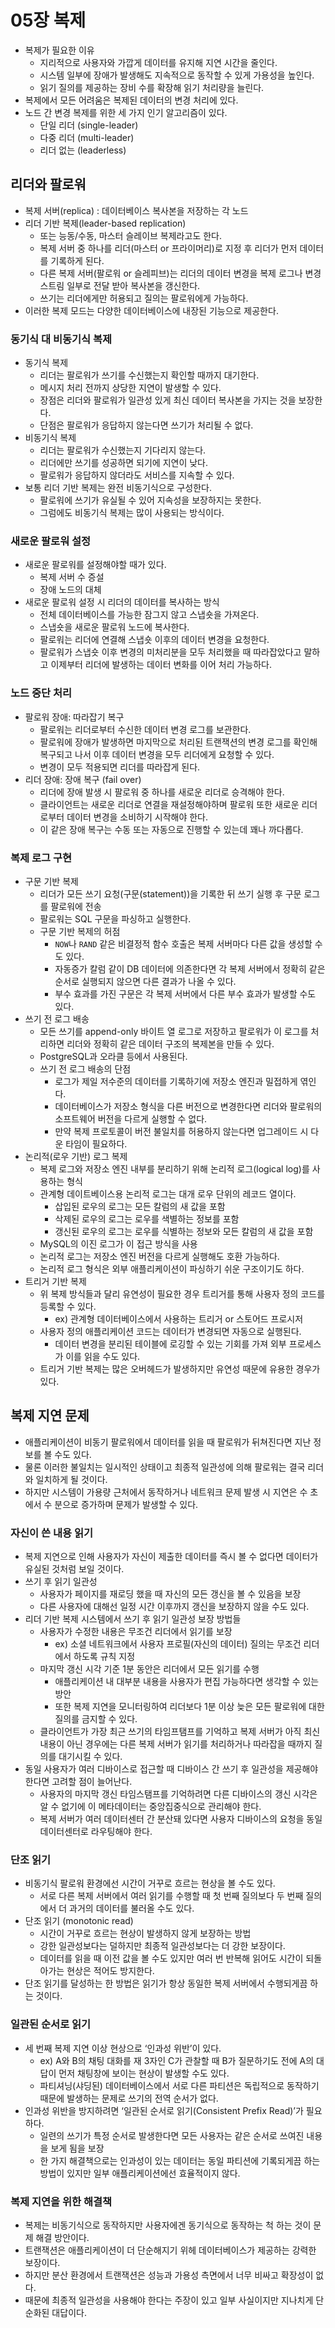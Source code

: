 # 05장 복제
- 복제가 필요한 이유
    - 지리적으로 사용자와 가깝게 데이터를 유지해 지연 시간을 줄인다.
    - 시스템 일부에 장애가 발생해도 지속적으로 동작할 수 있게 가용성을 높인다.
    - 읽기 질의를 제공하는 장비 수를 확장해 읽기 처리량을 늘린다.
- 복제에서 모든 어려움은 복제된 데이터의 변경 처리에 있다.
- 노드 간 변경 복제를 위한 세 가지 인기 알고리즘이 있다.
    - 단일 리더 (single-leader)
    - 다중 리더 (multi-leader)
    - 리더 없는 (leaderless)

## 리더와 팔로워

- 복제 서버(replica) : 데이터베이스 복사본을 저장하는 각 노드
- 리더 기반 복제(leader-based replication)
    - 또는 능동/수동, 마스터 슬레이브 복제라고도 한다.
    - 복제 서버 중 하나를 리더(마스터 or 프라이머리)로 지정 후 리더가 먼저 데이터를 기록하게 된다.
    - 다른 복제 서버(팔로워 or 슬레피브)는 리더의 데이터 변경을 복제 로그나 변경 스트림 일부로 전달 받아 복사본을 갱신한다.
    - 쓰기는 리더에게만 허용되고 질의는 팔로워에게 가능하다.
- 이러한 복제 모드는 다양한 데이터베이스에 내장된 기능으로 제공한다.

### 동기식 대 비동기식 복제

- 동기식 복제
    - 리더는 팔로워가 쓰기를 수신했는지 확인할 때까지 대기한다.
    - 메시지 처리 전까지 상당한 지연이 발생할 수 있다.
    - 장점은 리더와 팔로워가 일관성 있게 최신 데이터 복사본을 가지는 것을 보장한다.
    - 단점은 팔로워가 응답하지 않는다면 쓰기가 처리될 수 없다.
- 비동기식 복제
    - 리더는 팔로워가 수신했는지 기다리지 않는다.
    - 리더에만 쓰기를 성공하면 되기에 지연이 낮다.
    - 팔로워가 응답하지 않더라도 서비스를 지속할 수 있다.
- 보통 리더 기반 복제는 완전 비동기식으로 구성한다.
    - 팔로워에 쓰기가 유실될 수 있어 지속성을 보장하지는 못한다.
    - 그럼에도 비동기식 복제는 많이 사용되는 방식이다.

### 새로운 팔로워 설정

- 새로운 팔로워를 설정해야할 때가 있다.
    - 복제 서버 수 증설
    - 장애 노드의 대체
- 새로운 팔로워 설정 시 리더의 데이터를 복사하는 방식
    - 전체 데이터베이스를 가능한 잠그지 않고 스냅숏을 가져온다.
    - 스냅숏을 새로운 팔로워 노드에 복사한다.
    - 팔로워는 리더에 연결해 스냅숏 이후의 데이터 변경을 요청한다.
    - 팔로워가 스냅숏 이후 변경의 미처리분을 모두 처리했을 때 따라잡았다고 말하고 이제부터 리더에 발생하는 데이터 변화를 이어 처리 가능하다.

### 노드 중단 처리

- 팔로워 장애: 따라잡기 복구
  - 팔로워는 리더로부터 수신한 데이터 변경 로그를 보관한다.
  - 팔로워에 장애가 발생하면 마지막으로 처리된 트랜잭션의 변경 로그를 확인해 복구되고 나서 이후 데이터 변경을 모두 리더에게 요청할 수 있다.
  - 변경이 모두 적용되면 리더를 따라잡게 된다.
- 리더 장애: 장애 복구 (fail over)
  - 리더에 장애 발생 시 팔로워 중 하나를 새로운 리더로 승격해야 한다.
  - 클라이언트는 새로운 리더로 연결을 재설정해야하며 팔로워 또한 새로운 리더로부터 데이터 변경을 소비하기 시작해야 한다.
  - 이 같은 장애 복구는 수동 또는 자동으로 진행할 수 있는데 꽤나 까다롭다.

### 복제 로그 구현

- 구문 기반 복제
  - 리더가 모든 쓰기 요청(구문(statement))을 기록한 뒤 쓰기 실행 후 구문 로그를 팔로워에 전송
  - 팔로워는 SQL 구문을 파싱하고 실행한다.
  - 구문 기반 복제의 허점
    - `NOW`나 `RAND` 같은 비결정적 함수 호출은 복제 서버마다 다른 값을 생성할 수도 있다.
    - 자동증가 칼럼 같이 DB 데이터에 의존한다면 각 복제 서버에서 정확히 같은 순서로 실행되지 않으면 다른 결과가 나올 수 있다.
    - 부수 효과를 가진 구문은 각 복제 서버에서 다른 부수 효과가 발생할 수도 있다.
- 쓰기 전 로그 배송
  - 모든 쓰기를 append-only 바이트 열 로그로 저장하고 팔로워가 이 로그를 처리하면 리더와 정확히 같은 데이터 구조의 복제본을 만들 수 있다.
  - PostgreSQL과 오라클 등에서 사용된다.
  - 쓰기 전 로그 배송의 단점
    - 로그가 제일 저수준의 데이터를 기록하기에 저장소 엔진과 밀접하게 엮인다.
    - 데이터베이스가 저장소 형식을 다른 버전으로 변경한다면 리더와 팔로워의 소프트웨어 버전을 다르게 실행할 수 없다.
    - 만약 복제 프로토콜이 버전 불일치를 허용하지 않는다면 업그레이드 시 다운 타임이 필요하다.
- 논리적(로우 기반) 로그 복제
  - 복제 로그와 저장소 엔진 내부를 분리하기 위해 논리적 로그(logical log)를 사용하는 형식
  - 관계형 데이트베이스용 논리적 로그는 대개 로우 단위의 레코드 열이다.
    - 삽입된 로우의 로그는 모든 칼럼의 새 값을 포함
    - 삭제된 로우의 로그는 로우를 색별하는 정보를 포함
    - 갱신된 로우의 로그는 로우를 식별하는 정보와 모든 칼럼의 새 값을 포함
  - MySQL의 이진 로그가 이 접근 방식을 사용
  - 논리적 로그는 저장소 엔진 버전을 다르게 실행해도 호환 가능하다.
  - 논리적 로그 형식은 외부 애플리케이션이 파싱하기 쉬운 구조이기도 하다.
- 트리거 기반 복제
  - 위 복제 방식들과 달리 유연성이 필요한 경우 트리거를 통해 사용자 정의 코드를 등록할 수 있다.
    - ex) 관계형 데이터베이스에서 사용하는 트리거 or 스토어드 프로시저
  - 사용자 정의 애플리케이션 코드는 데이터가 변경되면 자동으로 실행된다.
    - 데이터 변경을 분리된 테이블에 로깅할 수 있는 기회를 가져 외부 프로세스가 이를 읽을 수도 있다.
  - 트리거 기반 복제는 많은 오버헤드가 발생하지만 유연성 때문에 유용한 경우가 있다.

## 복제 지연 문제

- 애플리케이션이 비동기 팔로워에서 데이터를 읽을 때 팔로워가 뒤쳐진다면 지난 정보를 볼 수도 있다.
- 물론 이러한 불일치는 일시적인 상태이고 최종적 일관성에 의해 팔로워는 결국 리더와 일치하게 될 것이다.
- 하지만 시스템이 가용량 근처에서 동작하거나 네트워크 문제 발생 시 지연은 수 초에서 수 분으로 증가하며 문제가 발생할 수 있다.

### 자신이 쓴 내용 읽기

- 복제 지연으로 인해 사용자가 자신이 제출한 데이터를 즉시 볼 수 없다면 데이터가 유실된 것처럼 보일 것이다.
- 쓰기 후 읽기 일관성
  - 사용자가 페이지를 재로딩 했을 때 자신의 모든 갱신을 볼 수 있음을 보장
  - 다른 사용자에 대해선 일정 시간 이후까지 갱신을 보장하지 않을 수도 있다.
- 리더 기반 복제 시스템에서 쓰기 후 읽기 일관성 보장 방법들
  - 사용자가 수정한 내용은 무조건 리더에서 읽기를 보장
    - ex) 소셜 네트워크에서 사용자 프로필(자신의 데이터) 질의는 무조건 리더에서 하도록 규칙 지정
  - 마지막 갱신 시각 기준 1분 동안은 리더에서 모든 읽기를 수행
    - 애플리케이션 내 대부분 내용을 사용자가 편집 가능하다면 생각할 수 있는 방안
    - 또한 복제 지연을 모니터링하여 리더보다 1분 이상 늦은 모든 팔로워에 대한 질의를 금지할 수 있다.
  - 클라이언트가 가장 최근 쓰기의 타임프탬프를 기억하고 복제 서버가 아직 최신 내용이 아닌 경우에는 다른 복제 서버가 읽기를 처리하거나 따라잡을 때까지 질의를 대기시킬 수 있다.
- 동일 사용자가 여러 디바이스로 접근할 때 디바이스 간 쓰기 후 일관성을 제공해야 한다면 고려할 점이 늘어난다.
  - 사용자의 마지막 갱신 타임스탬프를 기억하려면 다른 디바이스의 갱신 시각은 알 수 없기에 이 메타데이터는 중앙집중식으로 관리해야 한다.
  - 복제 서버가 여러 데이터센터 간 분산돼 있다면 사용자 디바이스의 요청을 동일 데이터센터로 라우팅해야 한다.

### 단조 읽기

- 비동기식 팔로워 환경에선 시간이 거꾸로 흐르는 현상을 볼 수도 있다.
  - 서로 다른 복제 서버에서 여러 읽기를 수행할 때 첫 번째 질의보다 두 번째 질의에서 더 과거의 데이터를 불러올 수도 있다.
- 단조 읽기 (monotonic read)
  - 시간이 거꾸로 흐르는 현상이 발생하지 않게 보장하는 방법
  - 강한 일관성보다는 덜하지만 최종적 일관성보다는 더 강한 보장이다.
  - 데이터를 읽을 때 이전 값을 볼 수도 있지만 여러 번 반복해 읽어도 시간이 되돌아가는 현상은 적어도 방지한다.
- 단조 읽기를 달성하는 한 방법은 읽기가 항상 동일한 복제 서버에서 수행되게끔 하는 것이다.

### 일관된 순서로 읽기

- 세 번째 복제 지연 이상 현상으로 ‘인과성 위반’이 있다.
  - ex) A와 B의 채팅 대화를 재 3자인 C가 관찰할 때 B가 질문하기도 전에 A의 대답이 먼저 채팅창에 보이는 현상이 발생할 수도 있다.
  - 파티셔닝(샤딩된) 데이터베이스에서 서로 다른 파티션은 독립적으로 동작하기 때문에 발생하는 문제로 쓰기의 전역 순서가 없다.
- 인과성 위반을 방지하려면 ‘일관된 순서로 읽기(Consistent Prefix Read)’가 필요하다.
  - 일련의 쓰기가 특정 순서로 발생한다면 모든 사용자는 같은 순서로 쓰여진 내용을 보게 됨을 보장
  - 한 가지 해결책으로는 인과성이 있는 데이터는 동일 파티션에 기록되게끔 하는 방법이 있지만 일부 애플리케이션에선 효율적이지 않다.

### 복제 지연을 위한 해결책

- 복제는 비동기식으로 동작하지만 사용자에겐 동기식으로 동작하는 척 하는 것이 문제 해결 방안이다.
- 트랜잭션은 애플리케이션이 더 단순해지기 위헤 데이터베이스가 제공하는 강력한 보장이다.
- 하지만 분산 환경에서 트랜잭션은 성능과 가용성 측면에서 너무 비싸고 확장성이 없다.
- 때문에 최종적 일관성을 사용해야 한다는 주장이 있고 일부 사실이지만 지나치게 단순화된 대답이다.

